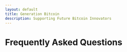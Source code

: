 ```yaml
---
layout: default
title: Generation Bitcoin
description: Supporting Future Bitcoin Innovators
---
```


# Frequently Asked Questions
